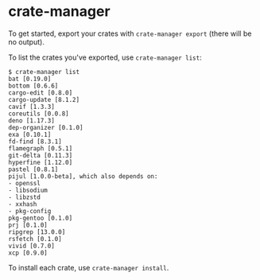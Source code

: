 # crate-manager

To get started, export your crates with `crate-manager export` (there will be no output).

To list the crates you've exported, use `crate-manager list`:
```
$ crate-manager list
bat [0.19.0]
bottom [0.6.6]
cargo-edit [0.8.0]
cargo-update [8.1.2]
cavif [1.3.3]
coreutils [0.0.8]
deno [1.17.3]
dep-organizer [0.1.0]
exa [0.10.1]
fd-find [8.3.1]
flamegraph [0.5.1]
git-delta [0.11.3]
hyperfine [1.12.0]
pastel [0.8.1]
pijul [1.0.0-beta], which also depends on:
- openssl
- libsodium
- libzstd
- xxhash
- pkg-config
pkg-gentoo [0.1.0]
prj [0.1.0]
ripgrep [13.0.0]
rsfetch [0.1.0]
vivid [0.7.0]
xcp [0.9.0]
```

To install each crate, use `crate-manager install`.
